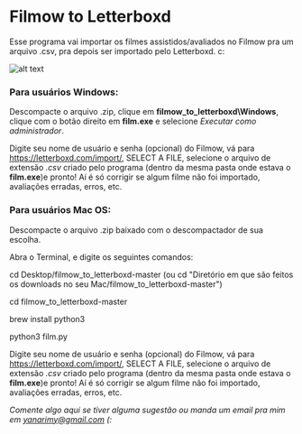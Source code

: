 # Filmow to Letterboxd

Esse programa vai importar os filmes assistidos/avaliados no Filmow pra um arquivo .csv, pra depois ser importado pelo Letterboxd. c:

![alt text](https://i.imgur.com/k0CHeVU.gif)

### Para usuários Windows:

Descompacte o arquivo .zip, clique em **filmow_to_letterboxd\Windows**, clique com o botão direito em **film.exe** e selecione *Executar como administrador*.

Digite seu nome de usuário e senha (opcional) do Filmow, vá para https://letterboxd.com/import/, SELECT A FILE, selecione o arquivo de extensão *.csv* criado pelo programa (dentro da mesma pasta onde estava o **film.exe**)e pronto! 
Aí é só corrigir se algum filme não foi importado, avaliações erradas, erros, etc.

### Para usuários Mac OS:

Descompacte o arquivo .zip baixado com o descompactador de sua escolha.

Abra o Terminal, e digite os seguintes comandos:

cd Desktop/filmow_to_letterboxd-master (ou cd "Diretório em que são feitos os downloads no seu Mac/filmow_to_letterboxd-master")

cd filmow_to_letterboxd-master

brew install python3

python3 film.py

Digite seu nome de usuário e senha (opcional) do Filmow, vá para https://letterboxd.com/import/, SELECT A FILE, selecione o arquivo de extensão *.csv* criado pelo programa (dentro da mesma pasta onde estava o **film.exe**)e pronto! 
Aí é só corrigir se algum filme não foi importado, avaliações erradas, erros, etc.

*Comente algo aqui se tiver alguma sugestão ou manda um email pra mim em yanarimy@gmail.com (:*
